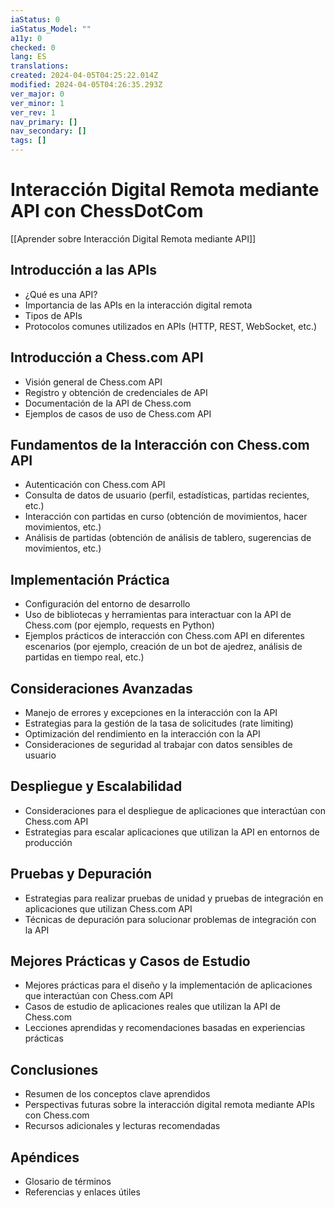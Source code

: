```yaml
---
iaStatus: 0
iaStatus_Model: ""
a11y: 0
checked: 0
lang: ES
translations: 
created: 2024-04-05T04:25:22.014Z
modified: 2024-04-05T04:26:35.293Z
ver_major: 0
ver_minor: 1
ver_rev: 1
nav_primary: []
nav_secondary: []
tags: []
---
```

# Interacción Digital Remota mediante API con ChessDotCom

[[Aprender sobre Interacción Digital Remota mediante API]]

## Introducción a las APIs
- ¿Qué es una API?
- Importancia de las APIs en la interacción digital remota
- Tipos de APIs
- Protocolos comunes utilizados en APIs (HTTP, REST, WebSocket, etc.)

## Introducción a Chess.com API
- Visión general de Chess.com API
- Registro y obtención de credenciales de API
- Documentación de la API de Chess.com
- Ejemplos de casos de uso de Chess.com API

## Fundamentos de la Interacción con Chess.com API
- Autenticación con Chess.com API
- Consulta de datos de usuario (perfil, estadísticas, partidas recientes, etc.)
- Interacción con partidas en curso (obtención de movimientos, hacer movimientos, etc.)
- Análisis de partidas (obtención de análisis de tablero, sugerencias de movimientos, etc.)

## Implementación Práctica
- Configuración del entorno de desarrollo
- Uso de bibliotecas y herramientas para interactuar con la API de Chess.com (por ejemplo, requests en Python)
- Ejemplos prácticos de interacción con Chess.com API en diferentes escenarios (por ejemplo, creación de un bot de ajedrez, análisis de partidas en tiempo real, etc.)

## Consideraciones Avanzadas
- Manejo de errores y excepciones en la interacción con la API
- Estrategias para la gestión de la tasa de solicitudes (rate limiting)
- Optimización del rendimiento en la interacción con la API
- Consideraciones de seguridad al trabajar con datos sensibles de usuario

## Despliegue y Escalabilidad
- Consideraciones para el despliegue de aplicaciones que interactúan con Chess.com API
- Estrategias para escalar aplicaciones que utilizan la API en entornos de producción

## Pruebas y Depuración
- Estrategias para realizar pruebas de unidad y pruebas de integración en aplicaciones que utilizan Chess.com API
- Técnicas de depuración para solucionar problemas de integración con la API

## Mejores Prácticas y Casos de Estudio
- Mejores prácticas para el diseño y la implementación de aplicaciones que interactúan con Chess.com API
- Casos de estudio de aplicaciones reales que utilizan la API de Chess.com
- Lecciones aprendidas y recomendaciones basadas en experiencias prácticas

## Conclusiones
- Resumen de los conceptos clave aprendidos
- Perspectivas futuras sobre la interacción digital remota mediante APIs con Chess.com
- Recursos adicionales y lecturas recomendadas

## Apéndices
- Glosario de términos
- Referencias y enlaces útiles
